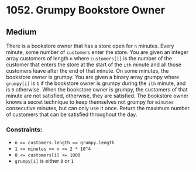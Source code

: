 # 1052. Grumpy Bookstore Owner

## Medium

There is a bookstore owner that has a store open for `n` minutes. Every minute, some number of `customers` enter the
store. You are given an integer array customers of length `n` where `customers[i]` is the number of the customer that
enters the store at the start of the `ith` minute and all those customers leave after the end of that minute. On some
minutes, the bookstore owner is grumpy. You are given a binary array grumpy where `grumpy[i]` is `1` if the bookstore
owner is grumpy during the `ith` minute, and is `0` otherwise. When the bookstore owner is grumpy, the customers of that
minute are not satisfied, otherwise, they are satisfied. The bookstore owner knows a secret technique to keep themselves
not grumpy for `minutes` consecutive minutes, but can only use it once. Return the maximum number of customers that can
be satisfied throughout the day.

### Constraints:

- `n == customers.length == grumpy.length`
- `1 <= minutes <= n <= 2 * 10^4`
- `0 <= customers[i] <= 1000`
- `grumpy[i]` is either `0` or `1`
